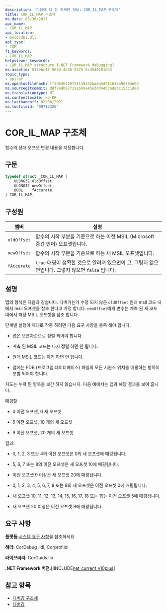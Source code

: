 ```yaml
---
description: '다음에 대 한 자세한 정보: COR_IL_MAP 구조체'
title: COR_IL_MAP 구조체
ms.date: 03/30/2017
api_name:
- COR_IL_MAP
api_location:
- mscordbi.dll
api_type:
- COM
f1_keywords:
- COR_IL_MAP
helpviewer_keywords:
- COR_IL_MAP structure [.NET Framework debugging]
ms.assetid: 534ebc17-963d-4b26-8375-8cd940281db3
topic_type:
- apiref
ms.openlocfilehash: ff3d636429f51119342baea5d71163eb9d764e03
ms.sourcegitcommit: ddf7edb67715a5b9a45e3dd44536dabc153c1de0
ms.translationtype: MT
ms.contentlocale: ko-KR
ms.lasthandoff: 02/06/2021
ms.locfileid: "99712326"
---
```

# <a name="cor_il_map-structure"></a>COR_IL_MAP 구조체

함수의 상대 오프셋 변경 내용을 지정합니다.  
  
## <a name="syntax"></a>구문  
  
```cpp  
typedef struct _COR_IL_MAP {  
    ULONG32 oldOffset;
    ULONG32 newOffset;
    BOOL    fAccurate;  
} COR_IL_MAP;  
```  
  
## <a name="members"></a>구성원  
  
|멤버|설명|  
|------------|-----------------|  
|`oldOffset`|함수의 시작 부분을 기준으로 하는 이전 MSIL (Microsoft 중간 언어) 오프셋입니다.|  
|`newOffset`|함수의 시작 부분을 기준으로 하는 새 MSIL 오프셋입니다.|  
|`fAccurate`|`true` 매핑이 정확한 것으로 알려져 있으면이 고, 그렇지 않으면입니다. 그렇지 않으면 `false` 입니다.|  
  
## <a name="remarks"></a>설명  

 맵의 형식은 다음과 같습니다. 디버거는가 수정 되지 않은 `oldOffset` 원래 msil 코드 내에서 msil 오프셋을 참조 한다고 가정 합니다. `newOffset`매개 변수는 계측 된 새 코드 내에서 해당 MSIL 오프셋을 참조 합니다.  
  
 단계별 실행이 제대로 작동 하려면 다음 요구 사항을 충족 해야 합니다.  
  
- 맵은 오름차순으로 정렬 되어야 합니다.  
  
- 계측 된 MSIL 코드는 다시 정렬 하면 안 됩니다.  
  
- 원래 MSIL 코드는 제거 하면 안 됩니다.  
  
- 맵에는 PDB (프로그램 데이터베이스) 파일의 모든 시퀀스 위치를 매핑하는 항목이 포함 되어야 합니다.  
  
 지도는 누락 된 항목을 보간 하지 않습니다. 다음 예에서는 맵과 해당 결과를 보여 줍니다.  
  
 매핑할  
  
- 0 이전 오프셋, 0 새 오프셋  
  
- 5 이전 오프셋, 10 개의 새 오프셋  
  
- 9 이전 오프셋, 20 개의 새 오프셋  
  
 결과:  
  
- 0, 1, 2, 3 또는 4의 이전 오프셋은 0의 새 오프셋에 매핑됩니다.  
  
- 5, 6, 7 또는 8의 이전 오프셋은 새 오프셋 10에 매핑됩니다.  
  
- 이전 오프셋 9 이상은 새 오프셋 20에 매핑됩니다.  
  
- 0, 1, 2, 3, 4, 5, 6, 7, 8 또는 9의 새 오프셋은 이전 오프셋 0에 매핑됩니다.  
  
- 새 오프셋 10, 11, 12, 13, 14, 15, 16, 17, 18 또는 19는 이전 오프셋 5에 매핑됩니다.  
  
- 새 오프셋 20 이상은 이전 오프셋 9에 매핑됩니다.  
  
## <a name="requirements"></a>요구 사항  

 **플랫폼:**[시스템 요구 사항](../../get-started/system-requirements.md)을 참조하세요.  
  
 **헤더:** CorDebug .idl, Corprof.idl  
  
 **라이브러리:** CorGuids.lib  
  
 **.NET Framework 버전:**[!INCLUDE[net_current_v10plus](../../../../includes/net-current-v10plus-md.md)]  
  
## <a name="see-also"></a>참고 항목

- [디버깅 구조체](debugging-structures.md)
- [디버깅](index.md)
